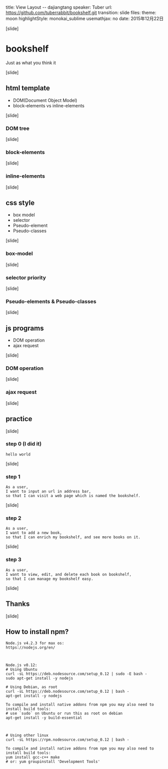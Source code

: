 title: View Layout -- dajiangtang
speaker: Tuber
url: https://github.com/tuberrabbit/bookshelf.git
transition: slide
files:
theme: moon
highlightStyle: monokai_sublime
usemathjax: no
date: 2015年12月22日

[slide]
# bookshelf
Just as what you think it



[slide]
## html template
- DOM(Document Object Model)
- block-elements vs inline-elements

[slide]
### DOM tree

[slide]
### block-elements

[slide]
### inline-elements



[slide]
## css style
- box model
- selector
- Pseudo-element
- Pseudo-classes

[slide]
### box-model

[slide]
### selector priority

[slide]
### Pseudo-elements & Pseudo-classes



[slide]
## js programs
- DOM operation
- ajax request

[slide]
### DOM operation

[slide]
### ajax request



[slide]
## practice

[slide]
### step 0 (I did it)
    hello world

[slide]
### step 1
    As a user,
    I want to input an url in address bar,
    so that I can visit a web page which is named the bookshelf.

[slide]
### step 2
    As a user,
    I want to add a new book,
    so that I can enrich my bookshelf, and see more books on it.

[slide]
### step 3
    As a user,
    I want to view, edit, and delete each book on bookshelf,
    so that I can manage my bookshelf easy.



[slide]
## Thanks



[slide]
## How to install npm?
    Node.js v4.2.3 for max os:
    https://nodejs.org/en/



    Node.js v0.12:
    # Using Ubuntu
    curl -sL https://deb.nodesource.com/setup_0.12 | sudo -E bash -
    sudo apt-get install -y nodejs

    # Using Debian, as root
    curl -sL https://deb.nodesource.com/setup_0.12 | bash -
    apt-get install -y nodejs

    To compile and install native addons from npm you may also need to install build tools:
    # use `sudo` on Ubuntu or run this as root on debian
    apt-get install -y build-essential



    # Using other linux
    curl -sL https://rpm.nodesource.com/setup_0.12 | bash -

    To compile and install native addons from npm you may also need to install build tools:
    yum install gcc-c++ make
    # or: yum groupinstall 'Development Tools'
